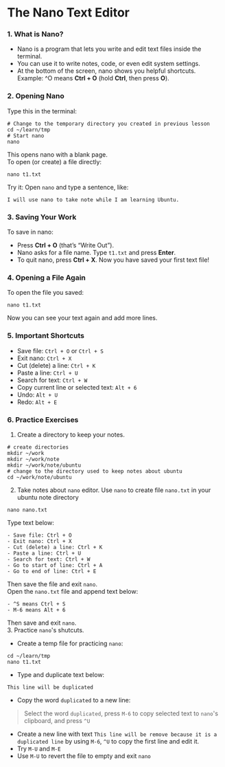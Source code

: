 # The Nano Text Editor
### 1. What is Nano?
- Nano is a program that lets you write and edit text files inside the terminal.
- You can use it to write notes, code, or even edit system settings.
- At the bottom of the screen, nano shows you helpful shortcuts.<br>
Example: ^O means **Ctrl + O** (hold **Ctrl**, then press **O**).
### 2. Opening Nano
Type this in the terminal:
```
# Change to the temporary directory you created in previous lesson
cd ~/learn/tmp
# Start nano
nano
```
This opens nano with a blank page.<br>
To open (or create) a file directly:
```
nano t1.txt
```
Try it: Open `nano` and type a sentence, like:
```
I will use nano to take note while I am learning Ubuntu.
```
### 3. Saving Your Work
To save in nano:
- Press **Ctrl + O** (that’s “Write Out”).
- Nano asks for a file name. Type `t1.txt` and press **Enter**.
- To quit nano, press **Ctrl + X**.
Now you have saved your first text file!
### 4. Opening a File Again
To open the file you saved:
```
nano t1.txt
```
Now you can see your text again and add more lines.
### 5. Important Shortcuts
- Save file: `Ctrl + O` or `Ctrl + S`
- Exit nano: `Ctrl + X`
- Cut (delete) a line: `Ctrl + K`
- Paste a line: `Ctrl + U`
- Search for text: `Ctrl + W`
- Copy current line or selected text: `Alt + 6`
- Undo: `Alt + U`
- Redo: `Alt + E`
### 6. Practice Exercises
1. Create a directory to keep your notes.
```
# create directories
mkdir ~/work
mkdir ~/work/note
mkdir ~/work/note/ubuntu
# change to the directory used to keep notes about ubuntu
cd ~/work/note/ubuntu
```
2. Take notes about `nano` editor.
Use `nano` to create file `nano.txt` in your ubuntu note directory
```
nano nano.txt
```
Type text below:
```
- Save file: Ctrl + O
- Exit nano: Ctrl + X
- Cut (delete) a line: Ctrl + K
- Paste a line: Ctrl + U
- Search for text: Ctrl + W
- Go to start of line: Ctrl + A
- Go to end of line: Ctrl + E
```
Then save the file and exit `nano`.<br>
Open the `nano.txt` file and append text below:
```
- ^S means Ctrl + S
- M-6 means Alt + 6
```
Then save and exit `nano`.<br>
3. Practice `nano`'s shutcuts.
- Create a temp file for practicing `nano`:
```
cd ~/learn/tmp
nano t1.txt
```
- Type and duplicate text below:
```
This line will be duplicated
```
- Copy the word `duplicated` to a new line:
>Select the word `duplicated`, press `M-6` to copy selected text to `nano`'s clipboard, and press `^U`
- Create a new line with text `This line will be remove because it is a duplicated line` by using `M-6`, `^U` to copy the first line and edit it.
- Try `M-U` and `M-E`
- Use `M-U` to revert the file to empty and exit `nano`
